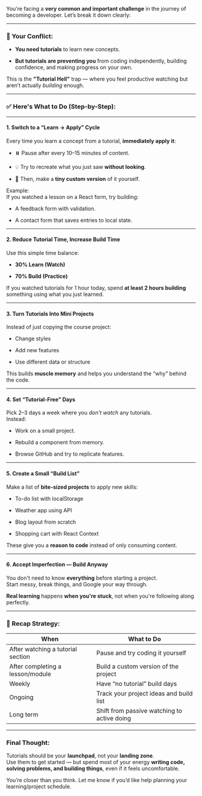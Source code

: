 You're facing a **very common and important challenge** in the journey of becoming a developer. Let’s break it down clearly:

---

### 🎯 Your Conflict:

- **You need tutorials** to learn new concepts.
    
- **But tutorials are preventing you** from coding independently, building confidence, and making progress on your own.
    

This is the **"Tutorial Hell"** trap — where you feel productive watching but aren’t actually _building_ enough.

---

### ✅ Here's What to Do (Step-by-Step):

---

#### **1. Switch to a “Learn → Apply” Cycle**

Every time you learn a concept from a tutorial, **immediately apply it**:

- ⏸️ Pause after every 10–15 minutes of content.
    
- 💡 Try to recreate what you just saw **without looking**.
    
- 🧠 Then, make a **tiny custom version** of it yourself.
    

Example:  
If you watched a lesson on a React form, try building:

- A feedback form with validation.
    
- A contact form that saves entries to local state.
    

---

#### **2. Reduce Tutorial Time, Increase Build Time**

Use this simple time balance:

- **30% Learn (Watch)**
    
- **70% Build (Practice)**
    

If you watched tutorials for 1 hour today, spend **at least 2 hours building** something using what you just learned.

---

#### **3. Turn Tutorials Into Mini Projects**

Instead of just copying the course project:

- Change styles
    
- Add new features
    
- Use different data or structure
    

This builds **muscle memory** and helps you understand the “why” behind the code.

---

#### **4. Set “Tutorial-Free” Days**

Pick 2–3 days a week where you _don’t watch_ any tutorials.  
Instead:

- Work on a small project.
    
- Rebuild a component from memory.
    
- Browse GitHub and try to replicate features.
    

---

#### **5. Create a Small “Build List”**

Make a list of **bite-sized projects** to apply new skills:

- To-do list with localStorage
    
- Weather app using API
    
- Blog layout from scratch
    
- Shopping cart with React Context
    

These give you a **reason to code** instead of only consuming content.

---

#### **6. Accept Imperfection — Build Anyway**

You don't need to know **everything** before starting a project.  
Start messy, break things, and Google your way through.

**Real learning** happens **when you're stuck**, not when you're following along perfectly.

---

### 🔄 Recap Strategy:

|When|What to Do|
|---|---|
|After watching a tutorial section|Pause and try coding it yourself|
|After completing a lesson/module|Build a custom version of the project|
|Weekly|Have “no tutorial” build days|
|Ongoing|Track your project ideas and build list|
|Long term|Shift from passive watching to active doing|

---

### Final Thought:

Tutorials should be your **launchpad**, not your **landing zone**.  
Use them to get started — but spend most of your energy **writing code, solving problems, and building things**, even if it feels uncomfortable.

You’re closer than you think. Let me know if you’d like help planning your learning/project schedule.